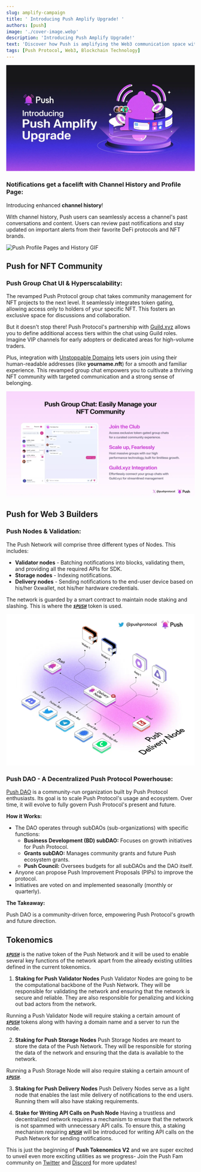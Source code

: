 ```yaml
---
slug: amplify-campaign
title: ' Introducing Push Amplify Upgrade! '
authors: [push]
image: './cover-image.webp'
description: 'Introducing Push Amplify Upgrade!'
text: 'Discover how Push is amplifying the Web3 communication space with its latest upgrades! Explore enhanced channel histories, token-gated group chats, Push Tokenomics V2, and Push DAO upgrades.'
tags: [Push Protocol, Web3, Blockchain Technology]
---
```


![Cover Image of Push Amplify Upgrade ](./cover-image.webp)

<!--truncate-->

### Notifications get a facelift with Channel History and Profile Page:

Introducing enhanced **channel history**!

With channel history, Push users can seamlessly access a channel's past conversations and content.
Users can review past notifications and stay updated on important alerts from their favorite DeFi protocols and NFT brands.

![Push Profile Pages and History GIF](./image3.gif)

<!-- video for channel profile -->

## Push for NFT Community

### Push Group Chat UI & Hyperscalability:

The revamped Push Protocol group chat takes community management for NFT projects to the next level. It seamlessly integrates token gating, allowing access only to holders of your specific NFT. This fosters an exclusive space for discussions and collaboration.

But it doesn't stop there!
Push Protocol's partnership with [Guild.xyz](https://guild.xyz/explorer) allows you to define additional access tiers within the chat using Guild roles. Imagine VIP channels for early adopters or dedicated areas for high-volume traders.

Plus, integration with [Unstoppable Domains](https://unstoppabledomains.com/) lets users join using their human-readable addresses (like **yourname.nft**) for a smooth and familiar experience. This revamped group chat empowers you to cultivate a thriving NFT community with targeted communication and a strong sense of belonging.

![Push Chat Infographic](./image1.webp 'Easily create and manage our NFT communities with Push Chat')

<!-- push group chat diagram -->

## Push for Web 3 Builders

### Push Nodes & Validation:

The Push Network will comprise three different types of Nodes. This includes:

- **Validator nodes** - Batching notifications into blocks, validating them, and providing all the required APIs for SDK.
- **Storage nodes** - Indexing notifications.
- **Delivery nodes** - Sending notifications to the end-user device based on his/her 0xwallet, not his/her hardware credentials.

The network is guarded by a smart contract to maintain node staking and slashing. This is where the [**_`$PUSH`_**](https://coinmarketcap.com/currencies/epns/ '$PUSH at Coinmarketcap.com') token is used.

![Push Delivery Nodes infograpic](./image2.webp 'Push Delivery Nodes')

<!-- delivery node reused graphic -->

### Push DAO - A Decentralized Push Protocol Powerhouse:

[Push DAO](https://gov.push.org/) is a community-run organization built by Push Protocol enthusiasts. Its goal is to scale Push Protocol's usage and ecosystem. Over time, it will evolve to fully govern Push Protocol's present and future.

**How it Works:**

- The DAO operates through subDAOs (sub-organizations) with specific functions:
  - **Business Development (BD) subDAO:** Focuses on growth initiatives for Push Protocol.
  - **Grants subDAO:** Manages community grants and future Push ecosystem grants.
  - **Push Council:** Oversees budgets for all subDAOs and the DAO itself.
- Anyone can propose Push Improvement Proposals (PIPs) to improve the protocol.
- Initiatives are voted on and implemented seasonally (monthly or quarterly).

**The Takeaway:**

Push DAO is a community-driven force, empowering Push Protocol's growth and future direction.

## Tokenomics

[**_`$PUSH`_**](https://coinmarketcap.com/currencies/epns/ '$PUSH at Coinmarketcap.com') is the native token of the Push Network and it will be used to enable several key functions of the network apart from the already existing utilities defined in the current tokenomics.

1. **Staking for Push Validator Nodes**
   Push Validator Nodes are going to be the computational backbone of the Push Network. They will be responsible for validating the network and ensuring that the network is secure and reliable. They are also responsible for penalizing and kicking out bad actors from the network.

Running a Push Validator Node will require staking a certain amount of [**_`$PUSH`_**](https://coinmarketcap.com/currencies/epns/ '$PUSH at Coinmarketcap.com') tokens along with having a domain name and a server to run the node.

2. **Staking for Push Storage Nodes**
   Push Storage Nodes are meant to store the data of the Push Network. They will be responsible for storing the data of the network and ensuring that the data is available to the network.

Running a Push Storage Node will also require staking a certain amount of [**_`$PUSH`_**](https://coinmarketcap.com/currencies/epns/ '$PUSH at Coinmarketcap.com').

3. **Staking for Push Delivery Nodes**
   Push Delivery Nodes serve as a light node that enables the last mile delivery of notifications to the end users. Running them will also have staking requirements.

4. **Stake for Writing API Calls on Push Node**
   Having a trustless and decentralized network requires a mechanism to ensure that the network is not spammed with unnecessary API calls. To ensure this, a staking mechanism requiring [**_`$PUSH`_**](https://coinmarketcap.com/currencies/epns/ '$PUSH at Coinmarketcap.com') will be introduced for writing API calls on the Push Network for sending notifications.

This is just the beginning of **Push Tokenomics V2** and we are super excited to unveil even more exciting utilities as we progress- Join the Push Fam community on [Twitter](https://x.com/pushprotocol) and [Discord](https://discord.com/invite/pushprotocol) for more updates!
